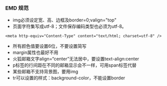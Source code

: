 ### EMD 规范

- img必须设定宽、高、边框及border=0;valign="top"
- 页面字符集写成utf-8；文件保存编码类型也必须为utf-8。
```
<meta http-equiv="Content-Type" content="text/html; charset=utf-8" />
```
- 所有颜色值要设置6位，不要设置简写
- margin属性也最好不用
- 火狐邮箱文字align=“center”无法居中，要设置text-align:center
- p标签的行间距在不同的邮箱显示会不一样，可用span标签代替
- 某些邮箱不支持背景图，要用img
- tr可以设置的样式：background-color，不能设置border